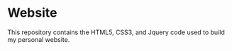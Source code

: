 # Website
This repository contains the HTML5, CSS3, and Jquery code used to build my personal website.
